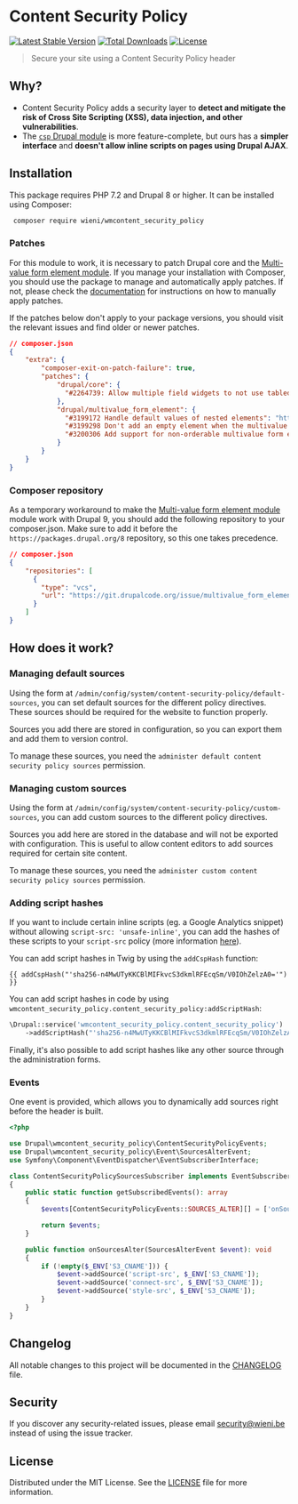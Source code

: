 Content Security Policy
======================

[![Latest Stable Version](https://poser.pugx.org/wieni/wmcontent_security_policy/v/stable)](https://packagist.org/packages/wieni/wmcontent_security_policy)
[![Total Downloads](https://poser.pugx.org/wieni/wmcontent_security_policy/downloads)](https://packagist.org/packages/wieni/wmcontent_security_policy)
[![License](https://poser.pugx.org/wieni/wmcontent_security_policy/license)](https://packagist.org/packages/wieni/wmcontent_security_policy)

> Secure your site using a Content Security Policy header

## Why?
- Content Security Policy adds a security layer to **detect and mitigate the risk of Cross Site Scripting (XSS), 
  data injection, and other vulnerabilities**.
- The [`csp` Drupal module](https://www.drupal.org/project/csp) is more feature-complete, but ours has a **simpler 
  interface** and **doesn't allow inline scripts on pages using Drupal AJAX**.

## Installation

This package requires PHP 7.2 and Drupal 8 or higher. It can be
installed using Composer:

```bash
 composer require wieni/wmcontent_security_policy
```

### Patches
For this module to work, it is necessary to patch Drupal core and the 
[Multi-value form element module](https://www.drupal.org/project/multivalue_form_element). If you manage your 
installation with Composer, you should use the package to manage and automatically apply patches. If not,
please check the [documentation](https://www.drupal.org/patch/apply) for
instructions on how to manually apply patches.

If the patches below don't apply to your package versions, you should visit the relevant issues and find older or newer
patches.

```json
// composer.json
{
    "extra": {
        "composer-exit-on-patch-failure": true,
        "patches": {
            "drupal/core": {
              "#2264739: Allow multiple field widgets to not use tabledrag": "https://www.drupal.org/files/issues/2020-07-07/2264739-94.patch"
            },
            "drupal/multivalue_form_element": {
              "#3199172 Handle default values of nested elements": "https://git.drupalcode.org/project/multivalue_form_element/-/merge_requests/2.patch",
              "#3199298 Don't add an empty element when the multivalue element is disabled": "https://git.drupalcode.org/project/multivalue_form_element/-/merge_requests/3.patch",
              "#3200306 Add support for non-orderable multivalue form elements": "https://git.drupalcode.org/project/multivalue_form_element/-/commit/ef4d01ae56a809fc2349d8fec8185ace3b63d15d.patch"
            }
        }
    }
}
```

### Composer repository
As a temporary workaround to make the 
[Multi-value form element module](https://www.drupal.org/project/multivalue_form_element) module work with Drupal 9, 
you should add the following repository to your composer.json. Make sure to add it before the 
`https://packages.drupal.org/8` repository, so this one takes precedence.

```json
// composer.json
{
    "repositories": [
      {
        "type": "vcs",
        "url": "https://git.drupalcode.org/issue/multivalue_form_element-3199142.git"
      }
    ]
}
```

## How does it work?
### Managing default sources
Using the form at `/admin/config/system/content-security-policy/default-sources`, you can set default sources for the 
different policy directives. These sources should be required for the website to function properly. 

Sources you add there are stored in configuration, so you can export them and add them to version control.

To manage these sources, you need the `administer default content security policy sources` permission.

### Managing custom sources
Using the form at `/admin/config/system/content-security-policy/custom-sources`, you can add custom sources to the 
different policy directives. 

Sources you add here are stored in the database and will not be exported with 
configuration. This is useful to allow content editors to add sources required for certain site content.

To manage these sources, you need the `administer custom content security policy sources` permission.

### Adding script hashes
If you want to include certain inline scripts (eg. a Google Analytics snippet) without allowing 
`script-src: 'unsafe-inline'`, you can add the hashes of these scripts to your `script-src` policy (more information 
[here](https://developer.mozilla.org/en-US/docs/Web/HTTP/Headers/Content-Security-Policy/script-src#unsafe_inline_script)).

You can add script hashes in Twig by using the `addCspHash` function:
```twig
{{ addCspHash("'sha256-n4MwUTyKKCBlMIFkvcS3dkmlRFEcqSm/V0IOhZelzA0='") }}
```

You can add script hashes in code by using `wmcontent_security_policy.content_security_policy:addScriptHash`:
```php
\Drupal::service('wmcontent_security_policy.content_security_policy')
    ->addScriptHash("'sha256-n4MwUTyKKCBlMIFkvcS3dkmlRFEcqSm/V0IOhZelzA0='");
```

Finally, it's also possible to add script hashes like any other source through the administration forms.

### Events
One event is provided, which allows you to dynamically add sources right before the header is built.

```php
<?php

use Drupal\wmcontent_security_policy\ContentSecurityPolicyEvents;
use Drupal\wmcontent_security_policy\Event\SourcesAlterEvent;
use Symfony\Component\EventDispatcher\EventSubscriberInterface;

class ContentSecurityPolicySourcesSubscriber implements EventSubscriberInterface
{
    public static function getSubscribedEvents(): array
    {
        $events[ContentSecurityPolicyEvents::SOURCES_ALTER][] = ['onSourcesAlter'];

        return $events;
    }

    public function onSourcesAlter(SourcesAlterEvent $event): void
    {
        if (!empty($_ENV['S3_CNAME'])) {
            $event->addSource('script-src', $_ENV['S3_CNAME']);
            $event->addSource('connect-src', $_ENV['S3_CNAME']);
            $event->addSource('style-src', $_ENV['S3_CNAME']);
        }
    }
}
```

## Changelog
All notable changes to this project will be documented in the
[CHANGELOG](CHANGELOG.md) file.

## Security
If you discover any security-related issues, please email
[security@wieni.be](mailto:security@wieni.be) instead of using the issue
tracker.

## License
Distributed under the MIT License. See the [LICENSE](LICENSE) file
for more information.
